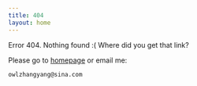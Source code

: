 ```yaml
---
title: 404
layout: home
---
```


Error 404. Nothing found :( Where did you get that link?

Please go to [homepage](/) or email me:

    owlzhangyang@sina.com

